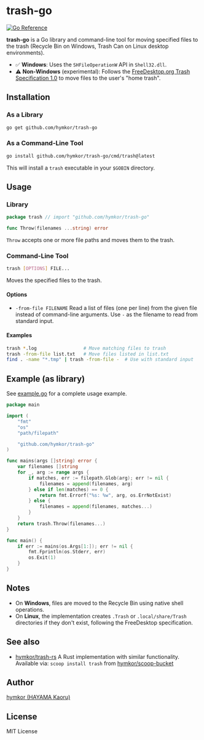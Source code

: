 trash-go
========

[![Go Reference](https://pkg.go.dev/badge/github.com/hymkor/trash-go.svg)](https://pkg.go.dev/github.com/hymkor/trash-go)

**trash-go** is a Go library and command-line tool for moving specified files to the trash (Recycle Bin on Windows, Trash Can on Linux desktop environments).

- ✅ **Windows**: Uses the `SHFileOperationW` API in `Shell32.dll`.
- ⚠️ **Non-Windows** (experimental): Follows the [FreeDesktop.org Trash Specification 1.0][fd1] to move files to the user's "home trash".

[fd1]: https://specifications.freedesktop.org/trash-spec/trashspec-1.0.html

Installation
------------

### As a Library

```bash
go get github.com/hymkor/trash-go
```

### As a Command-Line Tool

```bash
go install github.com/hymkor/trash-go/cmd/trash@latest
```

This will install a `trash` executable in your `$GOBIN` directory.

Usage
-----

### Library

```go
package trash // import "github.com/hymkor/trash-go"

func Throw(filenames ...string) error
```

`Throw` accepts one or more file paths and moves them to the trash.

### Command-Line Tool

```bash
trash [OPTIONS] FILE...
```

Moves the specified files to the trash.

#### Options

* `-from-file FILENAME`
  Read a list of files (one per line) from the given file instead of command-line arguments.
  Use `-` as the filename to read from standard input.

#### Examples

```bash
trash *.log                 # Move matching files to trash
trash -from-file list.txt   # Move files listed in list.txt
find . -name "*.tmp" | trash -from-file -  # Use with standard input
```

Example (as library)
--------------------

See [example.go](./example.go) for a complete usage example.

```go
package main

import (
    "fmt"
    "os"
    "path/filepath"

    "github.com/hymkor/trash-go"
)

func mains(args []string) error {
    var filenames []string
    for _, arg := range args {
        if matches, err := filepath.Glob(arg); err != nil {
            filenames = append(filenames, arg)
        } else if len(matches) == 0 {
            return fmt.Errorf("%s: %w", arg, os.ErrNotExist)
        } else {
            filenames = append(filenames, matches...)
        }
    }
    return trash.Throw(filenames...)
}

func main() {
    if err := mains(os.Args[1:]); err != nil {
        fmt.Fprintln(os.Stderr, err)
        os.Exit(1)
    }
}
```

Notes
-----

- On **Windows**, files are moved to the Recycle Bin using native shell operations.
- On **Linux**, the implementation creates `.Trash` or `.local/share/Trash` directories if they don't exist, following the FreeDesktop specification.

See also
--------

* [hymkor/trash-rs](https://github.com/hymkor/trash-rs)
  A Rust implementation with similar functionality. Available via:
  `scoop install trash` from [hymkor/scoop-bucket](https://github.com/hymkor/scoop-bucket)

Author
------

[hymkor (HAYAMA Kaoru)](https://github.com/hymkor)

License
-------

MIT License

